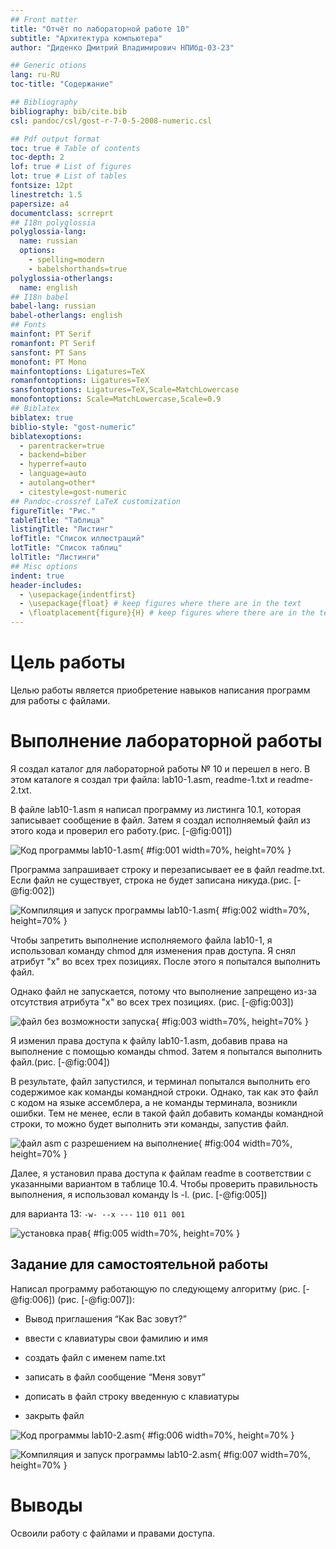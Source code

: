 ```yaml
---
## Front matter
title: "Отчёт по лабораторной работе 10"
subtitle: "Архитектура компьютера"
author: "Диденко Дмитрий Владимирович НПИбд-03-23"

## Generic otions
lang: ru-RU
toc-title: "Содержание"

## Bibliography
bibliography: bib/cite.bib
csl: pandoc/csl/gost-r-7-0-5-2008-numeric.csl

## Pdf output format
toc: true # Table of contents
toc-depth: 2
lof: true # List of figures
lot: true # List of tables
fontsize: 12pt
linestretch: 1.5
papersize: a4
documentclass: scrreprt
## I18n polyglossia
polyglossia-lang:
  name: russian
  options:
	- spelling=modern
	- babelshorthands=true
polyglossia-otherlangs:
  name: english
## I18n babel
babel-lang: russian
babel-otherlangs: english
## Fonts
mainfont: PT Serif
romanfont: PT Serif
sansfont: PT Sans
monofont: PT Mono
mainfontoptions: Ligatures=TeX
romanfontoptions: Ligatures=TeX
sansfontoptions: Ligatures=TeX,Scale=MatchLowercase
monofontoptions: Scale=MatchLowercase,Scale=0.9
## Biblatex
biblatex: true
biblio-style: "gost-numeric"
biblatexoptions:
  - parentracker=true
  - backend=biber
  - hyperref=auto
  - language=auto
  - autolang=other*
  - citestyle=gost-numeric
## Pandoc-crossref LaTeX customization
figureTitle: "Рис."
tableTitle: "Таблица"
listingTitle: "Листинг"
lofTitle: "Список иллюстраций"
lotTitle: "Список таблиц"
lolTitle: "Листинги"
## Misc options
indent: true
header-includes:
  - \usepackage{indentfirst}
  - \usepackage{float} # keep figures where there are in the text
  - \floatplacement{figure}{H} # keep figures where there are in the text
---
```


# Цель работы

Целью работы является приобретение навыков написания программ для работы с файлами.

# Выполнение лабораторной работы

Я создал каталог для лабораторной работы № 10 и перешел в него. 
В этом каталоге я создал три файла: lab10-1.asm, readme-1.txt и readme-2.txt.

В файле lab10-1.asm я написал программу из листинга 10.1, которая записывает 
сообщение в файл. Затем я создал исполняемый файл 
из этого кода и проверил его работу.(рис. [-@fig:001])

![Код программы lab10-1.asm](image/01.png){ #fig:001 width=70%, height=70% }

Программа запрашивает строку и перезаписывает ее в файл readme.txt. 
Если файл не существует, строка не будет записана никуда.(рис. [-@fig:002])

![Компиляция и запуск программы lab10-1.asm](image/02.png){ #fig:002 width=70%, height=70% }

Чтобы запретить выполнение исполняемого файла lab10-1, я использовал команду chmod для изменения прав доступа. Я снял атрибут "x" во всех трех позициях. 
После этого я попытался выполнить файл.

Однако файл не запускается, потому что выполнение запрещено 
из-за отсутствия атрибута "x" во всех трех позициях. (рис. [-@fig:003])

![файл без возможности запуска](image/03.png){ #fig:003 width=70%, height=70% }

Я изменил права доступа к файлу lab10-1.asm, добавив права на выполнение с помощью команды chmod. 
Затем я попытался выполнить файл.(рис. [-@fig:004])

В результате, файл запустился, и терминал попытался выполнить его содержимое 
как команды командной строки. Однако, так как это файл с кодом на языке ассемблера, 
а не команды терминала, возникли ошибки. Тем не менее, если в такой файл добавить команды командной строки, то можно будет выполнить эти команды, запустив файл.

![файл asm с разрешением на выполнение](image/04.png){ #fig:004 width=70%, height=70% }

Далее, я установил права доступа к файлам readme в соответствии с 
указанными вариантом в таблице 10.4. Чтобы проверить правильность выполнения, 
я использовал команду ls -l. (рис. [-@fig:005])

для варианта 13: ```-w- --x ---``` ```110 011 001```

![установка прав](image/05.png){ #fig:005 width=70%, height=70% }

## Задание для самостоятельной работы

Написал программу работающую по следующему алгоритму (рис. [-@fig:006]) (рис. [-@fig:007]):

* Вывод приглашения “Как Вас зовут?”

* ввести с клавиатуры свои фамилию и имя

* создать файл с именем name.txt

* записать в файл сообщение “Меня зовут”

* дописать в файл строку введенную с клавиатуры

* закрыть файл

![Код программы lab10-2.asm](image/06.png){ #fig:006 width=70%, height=70% }

![Компиляция и запуск программы lab10-2.asm](image/07.png){ #fig:007 width=70%, height=70% }

# Выводы

Освоили работy с файлами и правами доступа.
